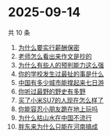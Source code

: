 # 2025-09-14

共 10 条

<!-- BEGIN -->
<!-- 最后更新时间 Sun Sep 14 2025 17:14:53 GMT+0800 (China Standard Time) -->

1. [为什么要实行薪酬保密](https://www.zhihu.com/search?q=为什么要实行薪酬保密)
1. [老师怎么看出来作文是抄的](https://www.zhihu.com/search?q=老师怎么看出来作文是抄的)
1. [为什么有些人的预判能力这么强](https://www.zhihu.com/search?q=为什么有些人的预判能力这么强)
1. [你的学校发生过最扯的事是什么](https://www.zhihu.com/search?q=你的学校发生过最扯的事是什么)
1. [中国有多少城市能撑起来七日游](https://www.zhihu.com/search?q=中国有多少城市能撑起来七日游)
1. [你听过最野的野史有多野](https://www.zhihu.com/search?q=你听过最野的野史有多野)
1. [买了小米SU7的人现在怎么样了](https://www.zhihu.com/search?q=买了小米SU7的人现在怎么样了)
1. [你能容忍小朋友跪在地上玩吗](https://www.zhihu.com/search?q=你能容忍小朋友跪在地上玩吗)
1. [为什么枯山水在中国不流行](https://www.zhihu.com/search?q=为什么枯山水在中国不流行)
1. [胖东来为什么只能在河南搞成](https://www.zhihu.com/search?q=胖东来为什么只能在河南搞成)

<!-- END -->
